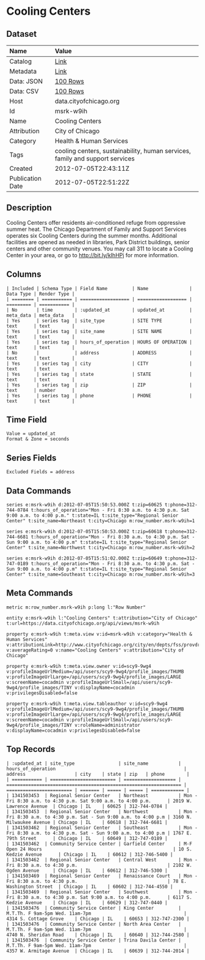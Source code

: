 # Cooling Centers

## Dataset

| Name | Value |
| :--- | :---- |
| Catalog | [Link](https://catalog.data.gov/dataset/cooling-centers-eb867) |
| Metadata | [Link](https://data.cityofchicago.org/api/views/msrk-w9ih) |
| Data: JSON | [100 Rows](https://data.cityofchicago.org/api/views/msrk-w9ih/rows.json?max_rows=100) |
| Data: CSV | [100 Rows](https://data.cityofchicago.org/api/views/msrk-w9ih/rows.csv?max_rows=100) |
| Host | data.cityofchicago.org |
| Id | msrk-w9ih |
| Name | Cooling Centers |
| Attribution | City of Chicago |
| Category | Health & Human Services |
| Tags | cooling centers, sustainability, human services, family and support services |
| Created | 2012-07-05T22:43:11Z |
| Publication Date | 2012-07-05T22:51:22Z |

## Description

Cooling Centers offer residents air-conditioned refuge from oppressive summer heat. The Chicago Department of Family and Support Services operates six Cooling 
Centers during the summer months.  Additional facilities are opened as needed in 
libraries, Park District buildings, senior centers and other community venues.
You may call 311 to locate a Cooling Center in your area, or go to http://bit.ly/kIhHPj for more information.

## Columns

```ls
| Included | Schema Type | Field Name         | Name               | Data Type | Render Type |
| ======== | =========== | ================== | ================== | ========= | =========== |
| No       | time        | :updated_at        | updated_at         | meta_data | meta_data   |
| Yes      | series tag  | site_type          | SITE TYPE          | text      | text        |
| Yes      | series tag  | site_name          | SITE NAME          | text      | text        |
| Yes      | series tag  | hours_of_operation | HOURS OF OPERATION | text      | text        |
| No       |             | address            | ADDRESS            | text      | text        |
| Yes      | series tag  | city               | CITY               | text      | text        |
| Yes      | series tag  | state              | STATE              | text      | text        |
| Yes      | series tag  | zip                | ZIP                | text      | number      |
| Yes      | series tag  | phone              | PHONE              | text      | text        |
```

## Time Field

```ls
Value = updated_at
Format & Zone = seconds
```

## Series Fields

```ls
Excluded Fields = address
```

## Data Commands

```ls
series e:msrk-w9ih d:2012-07-05T15:50:53.000Z t:zip=60625 t:phone=312-744-0784 t:hours_of_operation="Mon - Fri 8:30 a.m. to 4:30 p.m. Sat 9:00 a.m. to 4:00 p.m." t:state=IL t:site_type="Regional Senior Center" t:site_name=Northeast t:city=Chicago m:row_number.msrk-w9ih=1

series e:msrk-w9ih d:2012-07-05T15:50:53.000Z t:zip=60618 t:phone=312-744-6681 t:hours_of_operation="Mon - Fri 8:30 a.m. to 4:30 p.m. Sat - Sun 9:00 a.m. to 4:00 p.m" t:state=IL t:site_type="Regional Senior Center" t:site_name=Northwest t:city=Chicago m:row_number.msrk-w9ih=2

series e:msrk-w9ih d:2012-07-05T15:51:02.000Z t:zip=60649 t:phone=312-747-0189 t:hours_of_operation="Mon - Fri 8:30 a.m. to 4:30 p.m. Sat - Sun 9:00 a.m. to 4:00 p.m" t:state=IL t:site_type="Regional Senior Center" t:site_name=Southeast t:city=Chicago m:row_number.msrk-w9ih=3
```

## Meta Commands

```ls
metric m:row_number.msrk-w9ih p:long l:"Row Number"

entity e:msrk-w9ih l:"Cooling Centers" t:attribution="City of Chicago" t:url=https://data.cityofchicago.org/api/views/msrk-w9ih

property e:msrk-w9ih t:meta.view v:id=msrk-w9ih v:category="Health & Human Services" v:attributionLink=http://www.cityofchicago.org/city/en/depts/fss/provdrs/serv/svcs/how_to_find_weatherreliefinchicago.html v:averageRating=0 v:name="Cooling Centers" v:attribution="City of Chicago"

property e:msrk-w9ih t:meta.view.owner v:id=scy9-9wg4 v:profileImageUrlMedium=/api/users/scy9-9wg4/profile_images/THUMB v:profileImageUrlLarge=/api/users/scy9-9wg4/profile_images/LARGE v:screenName=cocadmin v:profileImageUrlSmall=/api/users/scy9-9wg4/profile_images/TINY v:displayName=cocadmin v:privilegesDisabled=false

property e:msrk-w9ih t:meta.view.tableauthor v:id=scy9-9wg4 v:profileImageUrlMedium=/api/users/scy9-9wg4/profile_images/THUMB v:profileImageUrlLarge=/api/users/scy9-9wg4/profile_images/LARGE v:screenName=cocadmin v:profileImageUrlSmall=/api/users/scy9-9wg4/profile_images/TINY v:roleName=administrator v:displayName=cocadmin v:privilegesDisabled=false
```

## Top Records

```ls
| :updated_at | site_type                | site_name           | hours_of_operation                                               | address                  | city    | state | zip   | phone        | 
| =========== | ======================== | =================== | ================================================================ | ======================== | ======= | ===== | ===== | ============ | 
| 1341503453  | Regional Senior Center   | Northeast           | Mon - Fri 8:30 a.m. to 4:30 p.m. Sat 9:00 a.m. to 4:00 p.m.      | 2019 W. Lawrence Avenue  | Chicago | IL    | 60625 | 312-744-0784 | 
| 1341503453  | Regional Senior Center   | Northwest           | Mon - Fri 8:30 a.m. to 4:30 p.m. Sat - Sun 9:00 a.m. to 4:00 p.m | 3160 N. Milwaukee Avenue | Chicago | IL    | 60618 | 312-744-6681 | 
| 1341503462  | Regional Senior Center   | Southeast           | Mon - Fri 8:30 a.m. to 4:30 p.m. Sat - Sun 9:00 a.m. to 4:00 p.m | 1767 E. 79th Street      | Chicago | IL    | 60649 | 312-747-0189 | 
| 1341503462  | Community Service Center | Garfield Center     | M-F Open 24 Hours                                                | 10 S. Kedzie Avenue      | Chicago | IL    | 60612 | 312-746-5400 | 
| 1341503462  | Regional Senior Center   | Central West        | Mon - Fri 8:30 a.m. to 4:30 p.m.                                 | 2102 W. Ogden Avenue     | Chicago | IL    | 60612 | 312-746-5300 | 
| 1341503469  | Regional Senior Center   | Renaissance Court   | Mon - Fri 8:30 a.m. to 4:30 p.m.                                 | 78 E. Washington Street  | Chicago | IL    | 60602 | 312-744-4550 | 
| 1341503469  | Regional Senior Center   | Southwest           | Mon - Fri 8:30 a.m. to 4:30 p.m. Sat 9:00 a.m. to 4:00 p.m.      | 6117 S. Kedzie Avenue    | Chicago | IL    | 60629 | 312-747-0440 | 
| 1341503476  | Community Service Center | King Center         | M.T.Th. F 9am-5pm Wed. 11am-7pm                                  | 4314 S. Cottage Grove    | Chicago | IL    | 60653 | 312-747-2300 | 
| 1341503476  | Community Service Center | North Area Center   | M.T.Th. F 9am-5pm Wed. 11am-7pm                                  | 4740 N. Sheridan Road    | Chicago | IL    | 60640 | 312-744-2580 | 
| 1341503476  | Community Service Center | Trina Davila Center | M.T.Th. F 9am-5pm Wed. 11am-7pm                                  | 4357 W. Armitage Avenue  | Chicago | IL    | 60639 | 312-744-2014 | 
```